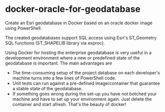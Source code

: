 # docker-oracle-for-geodatabase
Create an Esri geodatabase in Docker based on an oracle docker image using PowerShell.

The created geodatabases support SQL access using Esri's ST_Geometry SQL functions (ST_SHAPELIB library via exproc).

Using Docker for hosting the enterprise geodatabase is very useful in a development environment where a new or predefined state of the geodatabase is important. The main advantages are

- The time-consuming setup of the project database on each developer's machine turns into a few lines of PowerShell code.
- Unit tests can run against a pre-defined image/container that guarantee a stable state of the geodatabase.
- If something goes wrong during the set-up you have not botched your machine and have to set up your environment again. Just delete the container and start afresh. That's the beauty of docker!

